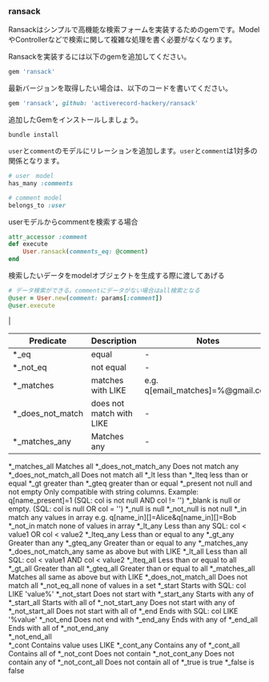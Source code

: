 ### ransack
Ransackはシンプルで高機能な検索フォームを実装するためのgemです。ModelやControllerなどで検索に関して複雑な処理を書く必要がなくなります。

Ransackを実装するには以下のgemを追加してください。

```ruby
gem 'ransack'
```

最新バージョンを取得したい場合は、以下のコードを書いてください。

```ruby
gem 'ransack', github: 'activerecord-hackery/ransack'
```

追加したGemをインストールしましょう。
```
bundle install
```


`user`と`comment`のモデルにリレーションを追加します。`user`と`comment`は1対多の関係となります。

```ruby
# user　model
has_many :comments
```
```ruby
# comment model
belongs_to :user
```

userモデルからcommentを検索する場合

```ruby
attr_accessor :comment
def execute
	User.ransack(comments_eq: @comment)
end
```

検索したいデータをmodelオブジェクトを生成する際に渡してあげる

```ruby
# データ検索ができる。commentにデータがない場合はall検索となる
@user = User.new(comment: params[:comment])
@user.execute
```

|

|Predicate|Description|Notes|
|---------|-----------|-----|
|*_eq|equal|-|
|*_not_eq|not equal|-|
|*_matches|	matches with LIKE|	e.g. q[email_matches]=%@gmail.com|
|*_does_not_match|	does not match with LIKE|-|
|*_matches_any|	Matches any|-|
*_matches_all	Matches all
*_does_not_match_any	Does not match any
*_does_not_match_all	Does not match all
*_lt	less than
*_lteq	less than or equal
*_gt	greater than
*_gteq	greater than or equal
*_present	not null and not empty	Only compatible with string columns. Example: q[name_present]=1 (SQL: col is not null AND col != '')
*_blank	is null or empty.	(SQL: col is null OR col = '')
*_null	is null
*_not_null	is not null
*_in	match any values in array	e.g. q[name_in][]=Alice&q[name_in][]=Bob
*_not_in	match none of values in array
*_lt_any	Less than any	SQL: col < value1 OR col < value2
*_lteq_any	Less than or equal to any
*_gt_any	Greater than any
*_gteq_any	Greater than or equal to any
*_matches_any	*_does_not_match_any	same as above but with LIKE
*_lt_all	Less than all	SQL: col < value1 AND col < value2
*_lteq_all	Less than or equal to all
*_gt_all	Greater than all
*_gteq_all	Greater than or equal to all
*_matches_all	Matches all	same as above but with LIKE
*_does_not_match_all	Does not match all
*_not_eq_all	none of values in a set
*_start	Starts with	SQL: col LIKE 'value%'
*_not_start	Does not start with
*_start_any	Starts with any of
*_start_all	Starts with all of
*_not_start_any	Does not start with any of
*_not_start_all	Does not start with all of
*_end	Ends with	SQL: col LIKE '%value'
*_not_end	Does not end with
*_end_any	Ends with any of
*_end_all	Ends with all of
*_not_end_any		
*_not_end_all		
*_cont	Contains value	uses LIKE
*_cont_any	Contains any of
*_cont_all	Contains all of
*_not_cont	Does not contain
*_not_cont_any	Does not contain any of
*_not_cont_all	Does not contain all of
*_true	is true
*_false	is false
